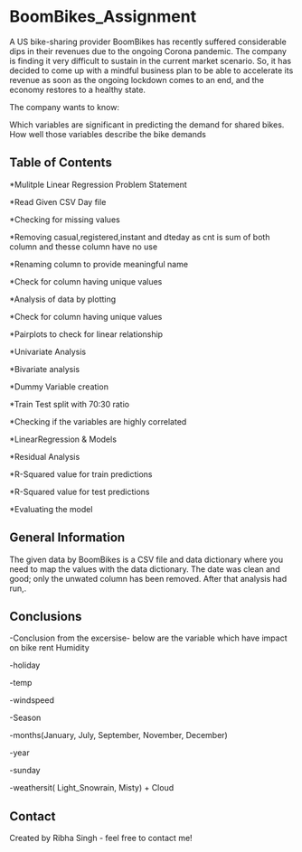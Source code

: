 # BoomBikes_Assignment
A US bike-sharing provider BoomBikes has recently suffered considerable dips in their revenues due to the ongoing Corona pandemic. The company is finding it very difficult to sustain in the current market scenario. So, it has decided to come up with a mindful business plan to be able to accelerate its revenue as soon as the ongoing lockdown comes to an end, and the economy restores to a healthy state.

The company wants to know:

Which variables are significant in predicting the demand for shared bikes. 
How well those variables describe the bike demands


## Table of Contents
*Mulitple Linear Regression Problem Statement

*Read Given CSV Day file

*Checking for missing values

*Removing casual,registered,instant and dteday as cnt is sum of both column and thesse column have no use

*Renaming column to provide meaningful name

*Check for column having unique values

*Analysis of data by plotting

*Check for column having unique values

*Pairplots to check for linear relationship

*Univariate Analysis

*Bivariate analysis

*Dummy Variable creation

*Train Test split with 70:30 ratio

*Checking if the variables are highly correlated

*LinearRegression & Models

*Residual Analysis

*R-Squared value for train predictions

*R-Squared value for test predictions

*Evaluating the model

<!-- You can include any other section that is pertinent to your problem -->

## General Information
The given data by BoomBikes is a CSV file and data dictionary where you need to map the values with the data dictionary. The date was clean and good; only the unwated column has been removed. After that analysis had run,.


## Conclusions

-Conclusion from the excersise- below are the variable which have impact on bike rent Humidity

-holiday

-temp

-windspeed

-Season

-months(January, July, September, November, December)

-year

-sunday

-weathersit( Light_Snowrain, Misty) + Cloud


## Contact
Created by Ribha Singh - feel free to contact me!
